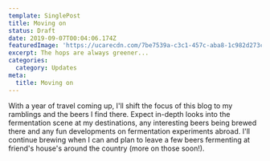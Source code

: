 ```yaml
---
template: SinglePost
title: Moving on
status: Draft
date: 2019-09-07T00:04:06.174Z
featuredImage: 'https://ucarecdn.com/7be7539a-c3c1-457c-aba8-1c982d273c22/'
excerpt: The hops are always greener...
categories:
  category: Updates
meta:
  title: Moving on
---
```

With a year of travel coming up, I'll shift the focus of this blog to my ramblings and the beers I find there. Expect in-depth looks into the fermentation scene at my destinations, any interesting beers being brewed there and any fun developments on fermentation experiments abroad. I'll continue brewing when I can and plan to leave a few beers fermenting at friend's house's around the country (more on those soon!).
